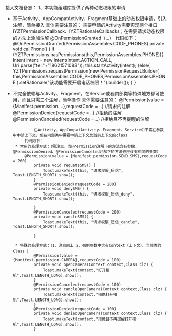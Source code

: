 接入文档备忘：
1、本功能组建库提供了两种动态权限的申请
 * 基于Activity、AppCompatActivity、Fragment基础上的动态权限申请，引入注解，简单接入
        具体需要注意的：
            需要申请的Activity需要实现两个接口IYZTPermissionCallback、IYZTRationaleCallbacks；在需要请求动态权限的方法上添加注解
            @OnPermissionGranted（...）
            代码如下：
        @OnPermissionGranted(PermissionAssembles.CODE_PHONES)
        private void callPhone() {
            if (YZTPermissions.hasPermissions(this,PermissionAssembles.PHONE)){
                Intent intent = new Intent(Intent.ACTION_CALL, Uri.parse("tel:"+"18621571083"));
                this.startActivity(intent);
            }else{
                YZTPermissions.requestPermission(new PermissionRequest.Builder(
                        this,PermissionAssembles.CODE_PHONES,PermissionAssembles.PHONE
                ).setRationale("该功能需要开启电话权限！").builder());
            }
        }

 * 不完全依赖与Activity、Fragment，在Service或者内部类等特殊地方都可使用，而且只需三个注解，简单操作
        具体需要注意的：
                @Permission(value = {Manifest.permission....},requestCode = ..) //请求的注解
                @PermissionDenied(requestCode = ..) //拒绝的注解
                @PermissionCanceled(requestCode = ..)  //拒绝且不再提醒的注解

                在Activity、AppCompatActivity、Fragment、Service中不需在参数中申请上下文，但在内部类中需要申请上下文及当前上下文的class
            代码如下：
        * 常用的处理方式：（需注意，当@Permission注解下的方法含有参数，@PermissionDenied、@PermissionCanceled注解下的方法也应该有相同的参数）
            @Permission(value = {Manifest.permission.SEND_SMS},requestCode = 200)
                private void requetsSMS() {
                    Toast.makeText(this, "请求权限_短信", Toast.LENGTH_SHORT).show();
                }
                @PermissionDenied(requestCode = 200)
                private void denySMS() {
                    Toast.makeText(this, "请求权限_短信_deny", Toast.LENGTH_SHORT).show();

                }
                @PermissionCanceled(requestCode = 200)
                private void cancleSMS() {
                    Toast.makeText(this, "请求权限_短信_cancle", Toast.LENGTH_SHORT).show();

                }

        * 特殊的处理方式：（1、注意同上 2、强制参数中含有Context（上下文）、当前类的Class ）
                @Permission(value = {Manifest.permission.CAMERA},requestCode = 100)
                private void openCamera(Context context,Class clz) {
                    Toast.makeText(context,"打开相机",Toast.LENGTH_LONG).show();
                }
                @PermissionCanceled(requestCode = 100)
                private void cancleOpenCamera(Context context,Class clz) {
                    Toast.makeText(context,"拒绝打开相机",Toast.LENGTH_LONG).show();
                }
                @PermissionDenied(requestCode = 100)
                private void deniedOpenCamera(Context context,Class clz) {
                    Toast.makeText(context,"拒绝且不再提醒打开相机",Toast.LENGTH_LONG).show();
                }
